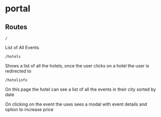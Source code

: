 # portal

## Routes

```
/
```
List of All Events

```
/hotels
```
Shows a list of all the hotels, once the user clicks on a hotel the user is redirected to

```
/hotelinfo
```
On this page the hotel can see a list of all the events in their city sorted by date

On clicking on the event the uses sees a modal with event details and option to increase price
